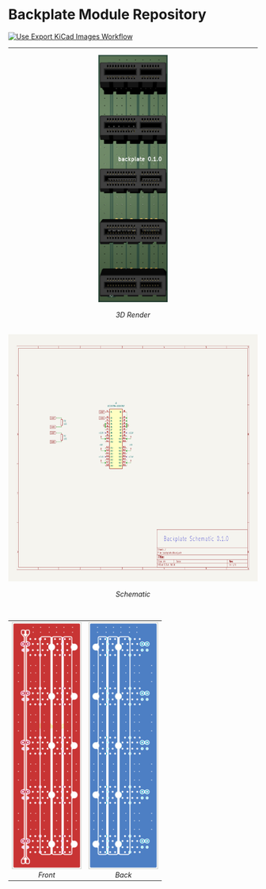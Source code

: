 # Backplate Module Repository

[![Use Export KiCad Images Workflow](../../actions/workflows/use-export-kicad.yml/badge.svg)](../../actions/workflows/use-export-kicad.yml)

---

<div align="center">

  <div>
    <img src="images/board.png" alt="3D Render" height="500"><br>
    <p><em>3D Render</em></p>
  </div>
  <br>

  <div>
    <img src="images/sch.svg" alt="Schematic" height="500"><br>
    <p><em>Schematic</em></p>
  </div>
  <br>

<table>
  <tr>
    <td align="center">
      <img src="images/pcbf.png" alt="Front" height="500"><br>
      <em>Front</em>
    </td>
    <td align="center">
      <img src="images/pcbb.png" alt="Back" height="500"><br>
      <em>Back</em>
    </td>
  </tr>
</table>

</div>
